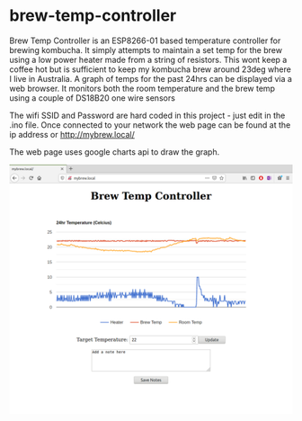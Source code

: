 # brew-temp-controller

Brew Temp Controller is an ESP8266-01 based temperature controller for brewing kombucha.  It simply attempts to maintain a set temp for the brew using a low power heater made from a string of resistors.  This wont keep a coffee hot but is sufficient to keep my kombucha brew around 23deg where I live in Australia.  A graph of temps for the past 24hrs can be displayed via a web browser.  It monitors both the room temperature and the brew temp using a couple of DS18B20 one wire sensors

The wifi SSID and Password are hard coded in this project - just edit in the .ino file.  Once connected to your network the web page can be found at the ip address or http://mybrew.local/

The web page uses google charts api to draw the graph.

![mybrew Web Page](https://github.com/CraigHoffmann/brew-temp-controller/blob/master/mybrew.png?raw=true)

